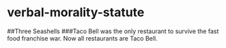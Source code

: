 # verbal-morality-statute
##Three Seashells
###Taco Bell was the only restaurant to survive the fast food franchise war. Now all restaurants are Taco Bell.
